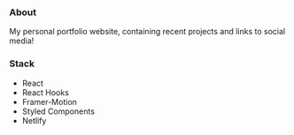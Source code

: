 ### About

My personal portfolio website, containing recent projects and links to social media!

### Stack

- React
- React Hooks
- Framer-Motion
- Styled Components
- Netlify
